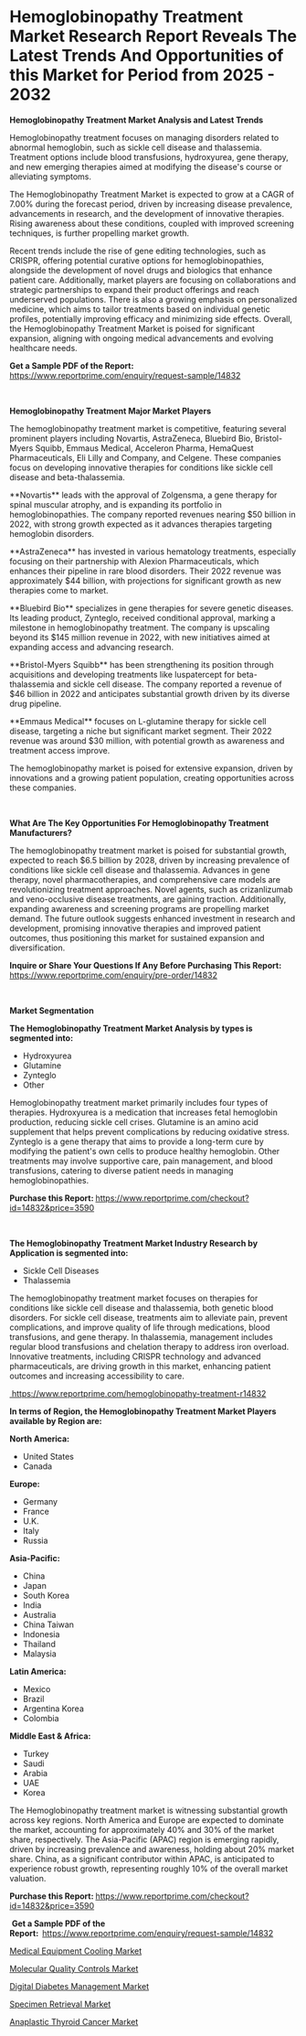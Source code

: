 <p><h1>Hemoglobinopathy Treatment Market Research Report Reveals The Latest Trends And Opportunities of this Market for Period from 2025 - 2032</h1></p><p><strong>Hemoglobinopathy Treatment Market Analysis and Latest Trends</strong></p>
<p><p>Hemoglobinopathy treatment focuses on managing disorders related to abnormal hemoglobin, such as sickle cell disease and thalassemia. Treatment options include blood transfusions, hydroxyurea, gene therapy, and new emerging therapies aimed at modifying the disease's course or alleviating symptoms.</p><p>The Hemoglobinopathy Treatment Market is expected to grow at a CAGR of 7.00% during the forecast period, driven by increasing disease prevalence, advancements in research, and the development of innovative therapies. Rising awareness about these conditions, coupled with improved screening techniques, is further propelling market growth. </p><p>Recent trends include the rise of gene editing technologies, such as CRISPR, offering potential curative options for hemoglobinopathies, alongside the development of novel drugs and biologics that enhance patient care. Additionally, market players are focusing on collaborations and strategic partnerships to expand their product offerings and reach underserved populations. There is also a growing emphasis on personalized medicine, which aims to tailor treatments based on individual genetic profiles, potentially improving efficacy and minimizing side effects. Overall, the Hemoglobinopathy Treatment Market is poised for significant expansion, aligning with ongoing medical advancements and evolving healthcare needs.</p></p>
<p><strong>Get a Sample PDF of the Report:&nbsp;</strong> <a href="https://www.reportprime.com/enquiry/request-sample/14832?utm_campaign=1117&utm_medium=2&utm_source=Github&utm_content=ia&utm_term=20032025&utm_id=hemoglobinopathy-treatment">https://www.reportprime.com/enquiry/request-sample/14832</a></p>
<p>&nbsp;</p>
<p><strong>Hemoglobinopathy Treatment Major Market Players</strong></p>
<p><p>The hemoglobinopathy treatment market is competitive, featuring several prominent players including Novartis, AstraZeneca, Bluebird Bio, Bristol-Myers Squibb, Emmaus Medical, Acceleron Pharma, HemaQuest Pharmaceuticals, Eli Lilly and Company, and Celgene. These companies focus on developing innovative therapies for conditions like sickle cell disease and beta-thalassemia.</p><p>**Novartis** leads with the approval of Zolgensma, a gene therapy for spinal muscular atrophy, and is expanding its portfolio in hemoglobinopathies. The company reported revenues nearing $50 billion in 2022, with strong growth expected as it advances therapies targeting hemoglobin disorders.</p><p>**AstraZeneca** has invested in various hematology treatments, especially focusing on their partnership with Alexion Pharmaceuticals, which enhances their pipeline in rare blood disorders. Their 2022 revenue was approximately $44 billion, with projections for significant growth as new therapies come to market.</p><p>**Bluebird Bio** specializes in gene therapies for severe genetic diseases. Its leading product, Zynteglo, received conditional approval, marking a milestone in hemoglobinopathy treatment. The company is upscaling beyond its $145 million revenue in 2022, with new initiatives aimed at expanding access and advancing research.</p><p>**Bristol-Myers Squibb** has been strengthening its position through acquisitions and developing treatments like luspatercept for beta-thalassemia and sickle cell disease. The company reported a revenue of $46 billion in 2022 and anticipates substantial growth driven by its diverse drug pipeline.</p><p>**Emmaus Medical** focuses on L-glutamine therapy for sickle cell disease, targeting a niche but significant market segment. Their 2022 revenue was around $30 million, with potential growth as awareness and treatment access improve.</p><p>The hemoglobinopathy market is poised for extensive expansion, driven by innovations and a growing patient population, creating opportunities across these companies.</p></p>
<p>&nbsp;</p>
<p><strong>What Are The Key Opportunities For Hemoglobinopathy Treatment Manufacturers?</strong></p>
<p><p>The hemoglobinopathy treatment market is poised for substantial growth, expected to reach $6.5 billion by 2028, driven by increasing prevalence of conditions like sickle cell disease and thalassemia. Advances in gene therapy, novel pharmacotherapies, and comprehensive care models are revolutionizing treatment approaches. Novel agents, such as crizanlizumab and veno-occlusive disease treatments, are gaining traction. Additionally, expanding awareness and screening programs are propelling market demand. The future outlook suggests enhanced investment in research and development, promising innovative therapies and improved patient outcomes, thus positioning this market for sustained expansion and diversification.</p></p>
<p><strong>Inquire or Share Your Questions If Any Before Purchasing This Report:</strong> <a href="https://www.reportprime.com/enquiry/pre-order/14832?utm_campaign=1117&utm_medium=2&utm_source=Github&utm_content=ia&utm_term=20032025&utm_id=hemoglobinopathy-treatment">https://www.reportprime.com/enquiry/pre-order/14832</a></p>
<p>&nbsp;</p>
<p><strong>Market Segmentation</strong></p>
<p><strong>The Hemoglobinopathy Treatment Market Analysis by types is segmented into:</strong></p>
<p><ul><li>Hydroxyurea</li><li>Glutamine</li><li>Zynteglo</li><li>Other</li></ul></p>
<p><p>Hemoglobinopathy treatment market primarily includes four types of therapies. Hydroxyurea is a medication that increases fetal hemoglobin production, reducing sickle cell crises. Glutamine is an amino acid supplement that helps prevent complications by reducing oxidative stress. Zynteglo is a gene therapy that aims to provide a long-term cure by modifying the patient's own cells to produce healthy hemoglobin. Other treatments may involve supportive care, pain management, and blood transfusions, catering to diverse patient needs in managing hemoglobinopathies.</p></p>
<p><strong>Purchase this Report:&nbsp;</strong><a href="https://www.reportprime.com/checkout?id=14832&price=3590&utm_campaign=1117&utm_medium=2&utm_source=Github&utm_content=ia&utm_term=20032025&utm_id=hemoglobinopathy-treatment">https://www.reportprime.com/checkout?id=14832&price=3590</a></p>
<p>&nbsp;</p>
<p><strong>The Hemoglobinopathy Treatment Market Industry Research by Application is segmented into:</strong></p>
<p><ul><li>Sickle Cell Diseases</li><li>Thalassemia</li></ul></p>
<p><p>The hemoglobinopathy treatment market focuses on therapies for conditions like sickle cell disease and thalassemia, both genetic blood disorders. For sickle cell disease, treatments aim to alleviate pain, prevent complications, and improve quality of life through medications, blood transfusions, and gene therapy. In thalassemia, management includes regular blood transfusions and chelation therapy to address iron overload. Innovative treatments, including CRISPR technology and advanced pharmaceuticals, are driving growth in this market, enhancing patient outcomes and increasing accessibility to care.</p></p>
<p><a href="https://www.reportprime.com/hemoglobinopathy-treatment-r14832?utm_campaign=1117&utm_medium=2&utm_source=Github&utm_content=ia&utm_term=20032025&utm_id=hemoglobinopathy-treatment">&nbsp;https://www.reportprime.com/hemoglobinopathy-treatment-r14832</a></p>
<p><strong>In terms of Region, the Hemoglobinopathy Treatment Market Players available by Region are:</strong></p>
<p>
    <p> <strong> North America: </strong>
        <ul>
            <li>United States</li>
            <li>Canada</li>
        </ul>
        </p> 
    <p> <strong> Europe: </strong>
        <ul>
            <li>Germany</li>
            <li>France</li>
            <li>U.K.</li>
            <li>Italy</li>
            <li>Russia</li>
        </ul>
        </p> 
    <p> <strong> Asia-Pacific: </strong>
        <ul>
            <li>China</li>
            <li>Japan</li>
            <li>South Korea</li>
            <li>India</li>
            <li>Australia</li>
            <li>China Taiwan</li>
            <li>Indonesia</li>
            <li>Thailand</li>
            <li>Malaysia</li>
        </ul>
        </p> 
    <p> <strong> Latin America: </strong>
        <ul>
            <li>Mexico</li>
            <li>Brazil</li>
            <li>Argentina Korea</li>
            <li>Colombia</li>
        </ul>
        </p> 
    <p> <strong> Middle East & Africa: </strong>
        <ul>
            <li>Turkey</li>
            <li>Saudi</li>
            <li>Arabia</li>
            <li>UAE</li>
            <li>Korea</li>
        </ul>
    </p>
    </p>
<p><p>The Hemoglobinopathy treatment market is witnessing substantial growth across key regions. North America and Europe are expected to dominate the market, accounting for approximately 40% and 30% of the market share, respectively. The Asia-Pacific (APAC) region is emerging rapidly, driven by increasing prevalence and awareness, holding about 20% market share. China, as a significant contributor within APAC, is anticipated to experience robust growth, representing roughly 10% of the overall market valuation.</p></p>
<p><strong>Purchase this Report: </strong><a href="https://www.reportprime.com/checkout?id=14832&price=3590&utm_campaign=1117&utm_medium=2&utm_source=Github&utm_content=ia&utm_term=20032025&utm_id=hemoglobinopathy-treatment">https://www.reportprime.com/checkout?id=14832&price=3590</a></p>
<p>&nbsp;<strong>Get a Sample PDF of the Report:&nbsp;&nbsp;</strong><a href="https://www.reportprime.com/enquiry/request-sample/14832?utm_campaign=1117&utm_medium=2&utm_source=Github&utm_content=ia&utm_term=20032025&utm_id=hemoglobinopathy-treatment">https://www.reportprime.com/enquiry/request-sample/14832</a></p>
<p><strong></strong></p>
<p><p><a href="https://github.com/yodhafirorae/Market-Research-Report-List-1/blob/main/medical-equipment-cooling-market.md?utm_campaign=1117&utm_medium=2&utm_source=Github&utm_content=ia&utm_term=20032025&utm_id=hemoglobinopathy-treatment">Medical Equipment Cooling Market</a></p><p><a href="https://github.com/kanetaerkid/Market-Research-Report-List-1/blob/main/molecular-quality-controls-market.md?utm_campaign=1117&utm_medium=2&utm_source=Github&utm_content=ia&utm_term=20032025&utm_id=hemoglobinopathy-treatment">Molecular Quality Controls Market</a></p><p><a href="https://github.com/busamoleankk/Market-Research-Report-List-1/blob/main/digital-diabetes-management-market.md?utm_campaign=1117&utm_medium=2&utm_source=Github&utm_content=ia&utm_term=20032025&utm_id=hemoglobinopathy-treatment">Digital Diabetes Management Market</a></p><p><a href="https://github.com/cayposshefin/Market-Research-Report-List-1/blob/main/specimen-retrieval-market.md?utm_campaign=1117&utm_medium=2&utm_source=Github&utm_content=ia&utm_term=20032025&utm_id=hemoglobinopathy-treatment">Specimen Retrieval Market</a></p><p><a href="https://github.com/madethkijori/Market-Research-Report-List-1/blob/main/anaplastic-thyroid-cancer-market.md?utm_campaign=1117&utm_medium=2&utm_source=Github&utm_content=ia&utm_term=20032025&utm_id=hemoglobinopathy-treatment">Anaplastic Thyroid Cancer Market</a></p></p>